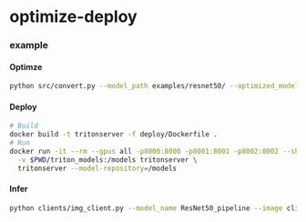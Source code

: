 # optimize-deploy



### example

#### Optimze 
```bash
python src/convert.py --model_path examples/resnet50/ --optimized_model_path nebullvm_optimized --triton_model_path triton_models --task image_classification
```

#### Deploy
```bash
# Build
docker build -t tritonserver -f deploy/Dockerfile .
# Run
docker run -it --rm --gpus all -p8000:8000 -p8001:8001 -p8002:8002 --shm-size 256m \
  -v $PWD/triton_models:/models tritonserver \
  tritonserver --model-repository=/models
```

#### Infer
```bash
python clients/img_client.py --model_name ResNet50_pipeline --image clients/sample_inputs/mug.jpg 
```
